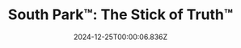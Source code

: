 ---
title: "South Park™: The Stick of Truth™"
id: 213670
date: 2024-12-25T00:00:06.836Z
link: games/steam/recent/south-park-the-stick-of-truth
image: http://media.steampowered.com/steamcommunity/public/images/apps/213670/afad8295902080fb2aedd9aaabb3e21c10eecc85.jpg
playtime_2weeks: 75
playtime_forever: 75
playtime_windows_forever: 0
playtime_mac_forever: 0
playtime_linux_forever: 75
playtime_deck_forever: 75
---